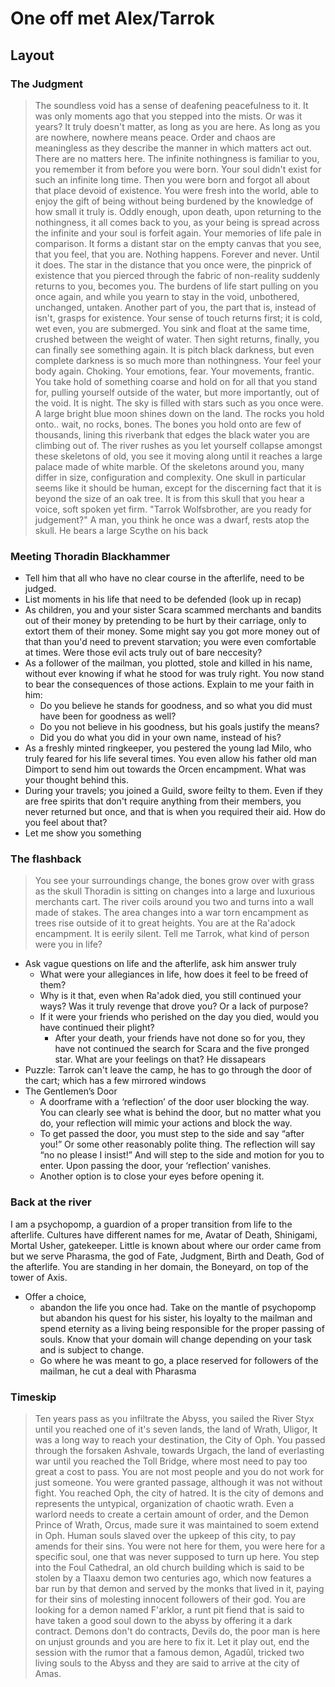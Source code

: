 # One off met Alex/Tarrok
## Layout
### The Judgment
> The soundless void has a sense of deafening peacefulness to it. It was only moments ago that you stepped into the mists. Or was it years? It truly doesn't matter, as long as you are here. As long as you are nowhere, nowhere means peace. Order and chaos are meaningless as they describe the manner in which matters act out. There are no matters here. The infinite nothingness is familiar to you, you remember it from before you were born. Your soul didn't exist for such an infinite long time. Then you were born and forgot all about that place devoid of existence. You were fresh into the world, able to enjoy the gift of being without being burdened by the knowledge of how small it truly is. Oddly enough, upon death, upon returning to the nothingness, it all comes back to you, as your being is spread across the infinite and your soul is forfeit again. Your memories of life pale in comparison. It forms a distant star on the empty canvas that you see, that you feel, that you are.
> Nothing happens. Forever and never. 
> Until it does. The star in the distance that you once were, the pinprick of existence that you pierced through the fabric of non-reality suddenly returns to you, becomes you. The burdens of life start pulling on you once again, and while you yearn to stay in the void, unbothered, unchanged, untaken. Another part of you, the part that is, instead of isn't, grasps for existence. 
> Your sense of touch returns first; it is cold, wet even, you are submerged. You sink and float at the same time, crushed between the weight of water. Then sight returns, finally, you can finally see something again. It is pitch black darkness, but even complete darkness is so much more than nothingness. Your feel your body again. Choking. Your emotions, fear. Your movements, frantic. You take hold of something coarse and hold on for all that you stand for, pulling yourself outside of the water, but more importantly, out of the void.
> It is night. The sky is filled with stars such as you once were. A large bright blue moon shines down on the land. The rocks you hold onto.. wait, no rocks, bones. The bones you hold onto are few of thousands, lining this riverbank that edges the black water you are climbing out of. The river rushes as you let yourself collapse amongst these skeletons of old, you see it moving along until it reaches a large palace made of white marble.
> Of the skeletons around you, many differ in size, configuration and complexity. One skull in particular seems like it should be human, except for the discerning fact that it is beyond the size of an oak tree. It is from this skull that you hear a voice, soft spoken yet firm.
> "Tarrok Wolfsbrother, are you ready for judgement?"
> A man, you think he once was a dwarf, rests atop the skull. He bears a large Scythe on his back

### Meeting Thoradin Blackhammer
- Tell him that all who have no clear course in the afterlife, need to be judged.
- List moments in his life that need to be defended (look up in recap) 
- As children, you and your sister Scara scammed merchants and bandits out of their money by pretending to be hurt by their carriage, only to extort them of their money. Some might say you got more money out of that than you'd need to prevent starvation; you were even comfortable at times. Were those evil acts truly out of bare neccesity?
- As a follower of the mailman, you plotted, stole and killed in his name, without ever knowing if what he stood for was truly right. You now stand to bear the consequences of those actions. Explain to me your faith in him: 
    - Do you believe he stands for goodness, and so what you did must have been for goodness as well?
    - Do you not believe in his goodness, but his goals justify the means?
    - Did you do what you did in your own name, instead of his?
- As a freshly minted ringkeeper, you pestered the young lad Milo, who truly feared for his life several times. You even allow his father old man Dimport to send him out towards the Orcen encampment. What was your thought behind this.
- During your travels; you joined a Guild, swore feilty to them. Even if they are free spirits that don't require anything from their members, you never returned but once, and that is when you required their aid. How do you feel about that?
- Let me show you something

### The flashback
> You see your surroundings change, the bones grow over with grass as the skull Thoradin is sitting on changes into a large and luxurious merchants cart. The river coils around you two and turns into a wall made of stakes. The area changes into a war torn encampment as trees rise outside of it to great heights. You are at the Ra'adock encampment. It is eerily silent.
Tell me Tarrok, what kind of person were you in life? 
- Ask vague questions on life and the afterlife, ask him answer truly 
    - What were your allegiances in life, how does it feel to be freed of them?
    - Why is it that, even when Ra'adok died, you still continued your ways? Was it truly revenge that drove you? Or a lack of purpose?
    - If it were your friends who perished on the day you died, would you have continued their plight? 
        - After your death, your friends have not done so for you, they have not continued the search for Scara and the five pronged star. What are your feelings on that?
He dissapears 
- Puzzle: Tarrok can't leave the camp, he has to go through the door of the cart; which has a few mirrored windows
- The Gentlemen’s Door
    - A doorframe with a ‘reflection’ of the door user blocking the way. You can clearly see what is behind the door, but no matter what you do, your reflection will mimic your actions and block the way.
    - To get passed the door, you must step to the side and say “after you!” Or some other reasonably polite thing. The reflection will say “no no please I insist!” And will step to the side and motion for you to enter. Upon passing the door, your ‘reflection’ vanishes.
    - Another option is to close your eyes before opening it.

### Back at the river
I am a psychopomp, a guardion of a proper transition from life to the afterlife. Cultures have different names for me, Avatar of Death, Shinigami, Mortal Usher, gatekeeper. Little is known about where our order came from but we serve Pharasma, the god of Fate, Judgment, Birth and Death, God of the afterlife. You are standing in her domain, the Boneyard, on top of the tower of Axis.
- Offer a choice, 
    - abandon the life you once had. Take on the mantle of psychopomp but abandon his quest for his sister, his loyalty to the mailman and spend eternity as a living being responsible for the proper passing of souls. Know that your domain will change depending on your task and is subject to change.
    - Go where he was meant to go, a place reserved for followers of the mailman, he cut a deal with Pharasma

### Timeskip
> Ten years pass as you infiltrate the Abyss, you sailed the River Styx until you reached one of it's seven lands, the land of Wrath, Uligor, It was a long way to reach your destination, the City of Oph. You passed through the forsaken Ashvale, towards Urgach, the land of everlasting war until you reached the Toll Bridge, where most need to pay too great a cost to pass. You are not most people and you do not work for just someone. You were granted passage, although it was not without fight. You reached Oph, the city of hatred. It is the city of demons and represents the untypical, organization of chaotic wrath. Even a warlord needs to create a certain amount of order, and the Demon Prince of Wrath, Orcus, made sure it was maintained to soem extend in Oph. Human souls slaved over the upkeep of this city, to pay amends for their sins. You were not here for them, you were here for a specific soul, one that was never supposed to turn up here.
> You step into the Foul Cathedral, an old church building which is said to be stolen by a Tlaaxu demon two centuries ago, which now features a bar run by that demon and served by the monks that lived in it, paying for their sins of molesting innocent followers of their god.
> You are looking for a demon named F'arklor, a runt pit fiend that is said to have taken a good soul down to the abyss by offering it a dark contract. Demons don't do contracts, Devils do, the poor man is here on unjust grounds and you are here to fix it.
Let it play out, end the session with the rumor that a famous demon, Agadûl, tricked two living souls to the Abyss and they are said to arrive at the city of Amas.